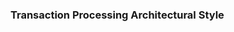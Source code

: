 <div id="title">

### Transaction Processing Architectural Style

</div>
<div id="body">

<include src="./what/embed-inParent.md" boilerplate  />

</div>
